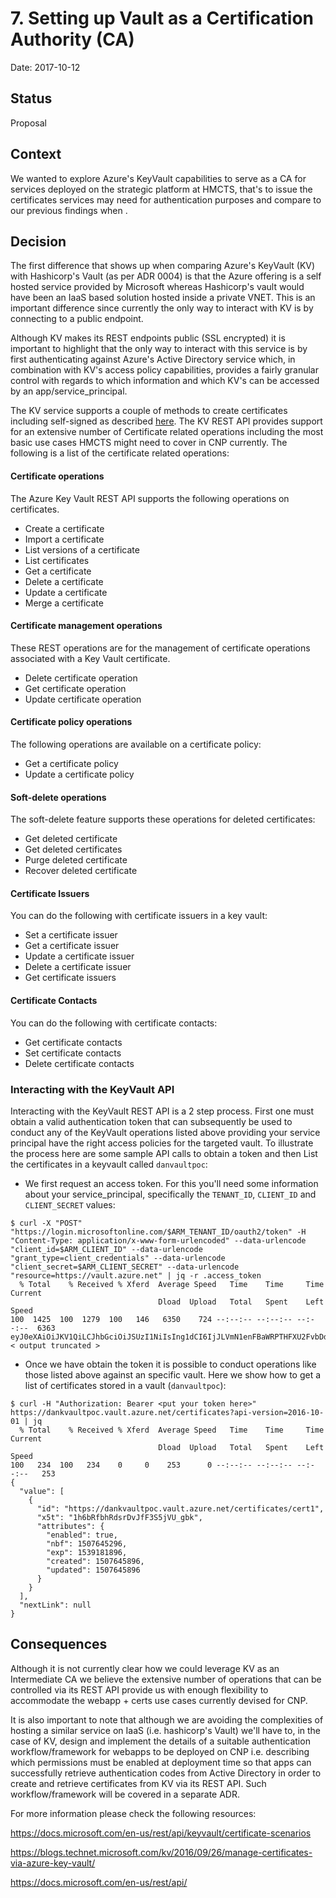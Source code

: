 # 7. Setting up Vault as a Certification Authority (CA)
Date: 2017-10-12

## Status 
Proposal

## Context 

We wanted to explore Azure's KeyVault capabilities to serve as a CA for services deployed on the strategic platform at HMCTS, that's to issue the certificates services may need for authentication purposes and compare to our previous findings when . 

## Decision 

The first difference that shows up when comparing Azure's KeyVault (KV) with Hashicorp's Vault (as per ADR 0004) is that the Azure offering is a self hosted service provided by Microsoft whereas Hashicorp's vault would have been an IaaS based solution hosted inside a private VNET. This is an important difference since currently the only way to interact with KV is by connecting to a public endpoint.

Although KV makes its REST endpoints public (SSL encrypted) it is important to highlight that the only way to interact with this service is by first authenticating against Azure's Active Directory service which, in combination with KV's access policy capabilities, provides a fairly granular control with regards to which information and which KV's can be accessed by an app/service_principal.

The KV service supports a couple of methods to create certificates including self-signed as described [here](https://docs.microsoft.com/en-us/rest/api/keyvault/create-a-certificate). The KV REST API provides support for an extensive number of Certificate related operations including the most basic use cases HMCTS might need to cover in CNP currently. The following is a list of the certificate related operations:

#### Certificate operations

The Azure Key Vault REST API supports the following operations on certificates.

* Create a certificate
* Import a certificate
* List versions of a certificate
* List certificates
* Get a certificate
* Delete a certificate
* Update a certificate
* Merge a certificate

#### Certificate management operations

These REST operations are for the management of certificate operations associated with a Key Vault certificate.

* Delete certificate operation
* Get certificate operation
* Update certificate operation

#### Certificate policy operations

The following operations are available on a certificate policy:

* Get a certificate policy
* Update a certificate policy

#### Soft-delete operations

The soft-delete feature supports these operations for deleted certificates:

* Get deleted certificate
* Get deleted certificates
* Purge deleted certificate
* Recover deleted certificate

#### Certificate Issuers

You can do the following with certificate issuers in a key vault:

* Set a certificate issuer
* Get a certificate issuer
* Update a certificate issuer
* Delete a certificate issuer
* Get certificate issuers

#### Certificate Contacts

You can do the following with certificate contacts:

* Get certificate contacts
* Set certificate contacts
* Delete certificate contacts

### Interacting with the KeyVault API

Interacting with the KeyVault REST API is a 2 step process. First one must obtain a valid authentication token that can subsequently be used to conduct any of the KeyVault operations listed above providing your service principal have the right access policies for the targeted vault. To illustrate the process here are some sample API calls to obtain a token and then List the certificates in a keyvault called `danvaultpoc`:

* We first request an access token. For this you'll need some information about your service_principal, specifically the `TENANT_ID`, `CLIENT_ID` and `CLIENT_SECRET` values:

```shell
$ curl -X "POST" "https://login.microsoftonline.com/$ARM_TENANT_ID/oauth2/token" -H "Content-Type: application/x-www-form-urlencoded" --data-urlencode "client_id=$ARM_CLIENT_ID" --data-urlencode "grant_type=client_credentials" --data-urlencode "client_secret=$ARM_CLIENT_SECRET" --data-urlencode "resource=https://vault.azure.net" | jq -r .access_token
  % Total    % Received % Xferd  Average Speed   Time    Time     Time  Current
                                 Dload  Upload   Total   Spent    Left  Speed
100  1425  100  1279  100   146   6350    724 --:--:-- --:--:-- --:--:--  6363
eyJ0eXAiOiJKV1QiLCJhbGciOiJSUzI1NiIsIng1dCI6IjJLVmN1enFBaWRPTHFXU2FvbDd3Z0ZSR0
< output truncated >
```
* Once we have obtain the token it is possible to conduct operations like those listed above against an specific vault. Here we show how to get a list of certificates stored in a vault (`danvaultpoc`):

```shell
$ curl -H "Authorization: Bearer <put your token here>" https://dankvaultpoc.vault.azure.net/certificates?api-version=2016-10-01 | jq
  % Total    % Received % Xferd  Average Speed   Time    Time     Time  Current
                                 Dload  Upload   Total   Spent    Left  Speed
100   234  100   234    0     0    253      0 --:--:-- --:--:-- --:--:--   253
{
  "value": [
    {
      "id": "https://dankvaultpoc.vault.azure.net/certificates/cert1",
      "x5t": "1h6bRfbhRdsrDvJfF3S5jVU_gbk",
      "attributes": {
        "enabled": true,
        "nbf": 1507645296,
        "exp": 1539181896,
        "created": 1507645896,
        "updated": 1507645896
      }
    }
  ],
  "nextLink": null
}
```


## Consequences

Although it is not currently clear how we could leverage KV as an Intermediate CA we believe the extensive number of operations that can be controlled via its REST API provide us with enough flexibility to accommodate the webapp + certs use cases currently devised for CNP.

It is also important to note that although we are avoiding the complexities of hosting a similar service on IaaS (i.e. hashicorp's Vault) we'll have to, in the case of KV, design and implement the details of a suitable authentication workflow/framework for webapps to be deployed on CNP i.e. describing which permissions must be enabled at deployment time so that apps can successfully retrieve authentication codes from Active Directory in order to create and retrieve certificates from KV via its REST API. Such workflow/framework will be covered in a separate ADR.

For more information please check the following resources:

https://docs.microsoft.com/en-us/rest/api/keyvault/certificate-scenarios

https://blogs.technet.microsoft.com/kv/2016/09/26/manage-certificates-via-azure-key-vault/

https://docs.microsoft.com/en-us/rest/api/
